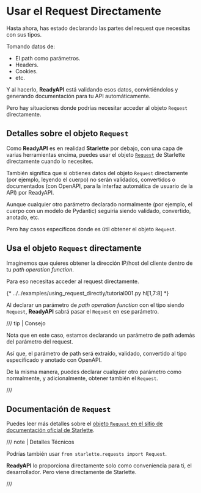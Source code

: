# Usar el Request Directamente

Hasta ahora, has estado declarando las partes del request que necesitas con sus tipos.

Tomando datos de:

* El path como parámetros.
* Headers.
* Cookies.
* etc.

Y al hacerlo, **ReadyAPI** está validando esos datos, convirtiéndolos y generando documentación para tu API automáticamente.

Pero hay situaciones donde podrías necesitar acceder al objeto `Request` directamente.

## Detalles sobre el objeto `Request`

Como **ReadyAPI** es en realidad **Starlette** por debajo, con una capa de varias herramientas encima, puedes usar el objeto <a href="https://www.starlette.io/requests/" class="external-link" target="_blank">`Request`</a> de Starlette directamente cuando lo necesites.

También significa que si obtienes datos del objeto `Request` directamente (por ejemplo, leyendo el cuerpo) no serán validados, convertidos o documentados (con OpenAPI, para la interfaz automática de usuario de la API) por ReadyAPI.

Aunque cualquier otro parámetro declarado normalmente (por ejemplo, el cuerpo con un modelo de Pydantic) seguiría siendo validado, convertido, anotado, etc.

Pero hay casos específicos donde es útil obtener el objeto `Request`.

## Usa el objeto `Request` directamente

Imaginemos que quieres obtener la dirección IP/host del cliente dentro de tu *path operation function*.

Para eso necesitas acceder al request directamente.

{* ../../examples/using_request_directly/tutorial001.py hl[1,7:8] *}

Al declarar un parámetro de *path operation function* con el tipo siendo `Request`, **ReadyAPI** sabrá pasar el `Request` en ese parámetro.

/// tip | Consejo

Nota que en este caso, estamos declarando un parámetro de path además del parámetro del request.

Así que, el parámetro de path será extraído, validado, convertido al tipo especificado y anotado con OpenAPI.

De la misma manera, puedes declarar cualquier otro parámetro como normalmente, y adicionalmente, obtener también el `Request`.

///

## Documentación de `Request`

Puedes leer más detalles sobre el <a href="https://www.starlette.io/requests/" class="external-link" target="_blank">objeto `Request` en el sitio de documentación oficial de Starlette</a>.

/// note | Detalles Técnicos

Podrías también usar `from starlette.requests import Request`.

**ReadyAPI** lo proporciona directamente solo como conveniencia para ti, el desarrollador. Pero viene directamente de Starlette.

///
